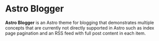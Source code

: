 # Astro Blogger

**Astro Blogger** is an Astro theme for blogging that demonstrates multiple concepts that are currently not directly supported in Astro such as index page pagination and an RSS feed with full post content in each item.
